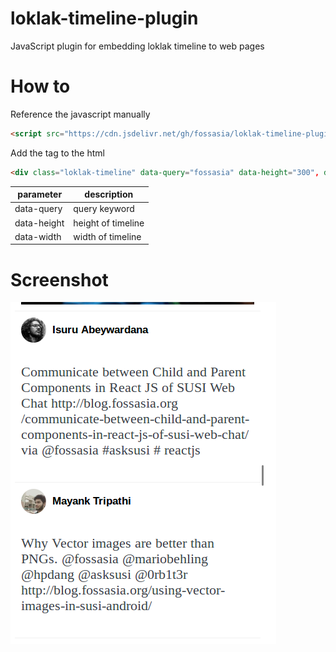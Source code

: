 # loklak-timeline-plugin
JavaScript plugin for embedding loklak timeline to web pages
# How to
Reference the javascript manually
```html
<script src="https://cdn.jsdelivr.net/gh/fossasia/loklak-timeline-plugin/plugin.js"></script>
```
Add the tag to the html
```html
<div class="loklak-timeline" data-query="fossasia" data-height="300", data-width="700">
```
|parameter|description|
|---------|-----------|
|data-query|query keyword|
|data-height|height of timeline|
|data-width|width of timeline|

# Screenshot
![screenshot](docs/images/loklak.png)
